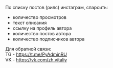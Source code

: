 По списку постов (рилс) инстаграм, спарсить:

- количество просмотров
- текст описания
- ссылку на профиль автора
- количество постов автора
- количество подписчиков автора


Для обратной связи:\
TG - https://t.me/PyAdminRU \
VK - https://vk.com/zh.vitaliy